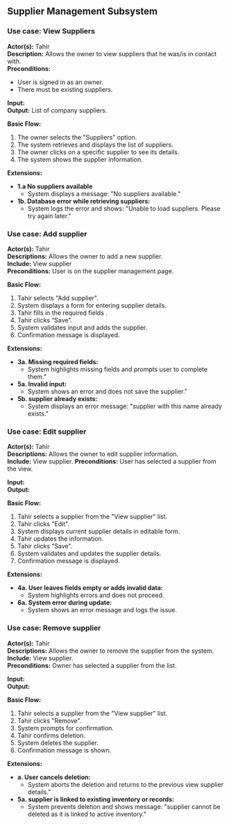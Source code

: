 ## Supplier Management Subsystem 

### Use case: View Suppliers

**Actor(s):** Tahir   
**Description:** Allows the owner to view suppliers that he was/is in contact with.   
**Preconditions:** 
- User is signed in as an owner. 
- There must be existing suppliers.  

**Input:**   
**Output:** List of company suppliers.     

**Basic Flow:**
1. The owner selects the "Suppliers" option.   
2. The system retrieves and displays the list of suppliers.   
3. The owner clicks on a specific supplier to see its details.  
4. The system shows the supplier information.

**Extensions:**   
- **1.a No suppliers available**
   - System displays a message: "No suppliers available."
- **1b. Database error while retrieving suppliers:**
   - System logs the error and shows: "Unable to load suppliers. Please try again later."


### Use case: Add supplier

**Actor(s):** Tahir   
**Descriptions:** Allows the owner to add a new supplier.   
**Include:** View supplier  
**Preconditions:** User is on the supplier management page.

**Basic Flow:**   
1. Tahir selects "Add supplier".
2. System displays a form for entering supplier details. 
3. Tahir fills in the required fields .
4. Tahir clicks “Save”.
5. System validates input and adds the supplier.
6. Confirmation message is displayed.
   
**Extensions:**   
- **3a. Missing required fields:**
   - System highlights missing fields and prompts user to complete them."
- **5a. Invalid input:**
   - System shows an error and does not save the supplier."
- **5b. supplier already exists:**  
   - System displays an error message: "supplier with this name already exists."
   

### Use case: Edit supplier

**Actor(s):** Tahir   
**Descriptions:** Allows the owner to edit supplier information.   
**Include:** View supplier.
**Preconditions:** User has selected a supplier from the view.

**Input:**    
**Output:**    

**Basic Flow:**   
1. Tahir selects a supplier from the "View supplier" list.
2. Tahir clicks "Edit".
3. System displays current supplier details in editable form.
4. Tahir updates the information.
5. Tahir clicks “Save”.
6. System validates and updates the supplier details.
7. Confirmation message is displayed.
   
**Extensions:**   
- **4a. User leaves fields empty or adds invalid data:**
   - System highlights errors and does not proceed.
- **6a. System error during update:**
   - System shows an error message and logs the issue. 


### Use case: Remove supplier

**Actor(s):** Tahir   
**Descriptions:** Allows the owner to remove the supplier from the system.      
**Include:** View supplier.  
**Preconditions:** Owner has selected a supplier from the list.

**Input:**    
**Output:**


**Basic Flow:**   
1. Tahir selects a supplier from the "View supplier" list.
2. Tahir clicks "Remove".
3. System prompts for confirmation.
4. Tahir confirms deletion.
5. System deletes the supplier.
6. Confirmation message is shown.
   
**Extensions:**   
- **a. User cancels deletion:**
   - System aborts the deletion and returns to the previous view supplier details."
- **5a. supplier is linked to existing inventory or records:**
   - System prevents deletion and shows message: "supplier cannot be deleted as it is linked to active inventory."





